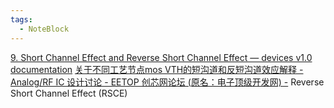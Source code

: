 ```yaml
---
tags:
  - NoteBlock
---
```

[9. Short Channel Effect and Reverse Short Channel Effect — devices v1.0 documentation](https://eng.auburn.edu/~niuguof/elec6710dev/html/subthreshold.html)
[关于不同工艺节点mos VTH的短沟道和反短沟道效应解释 - Analog/RF IC 设计讨论 - EETOP 创芯网论坛 (原名：电子顶级开发网) -](https://bbs.eetop.cn/thread-364983-1-1.html)
Reverse Short Channel Effect (RSCE)


